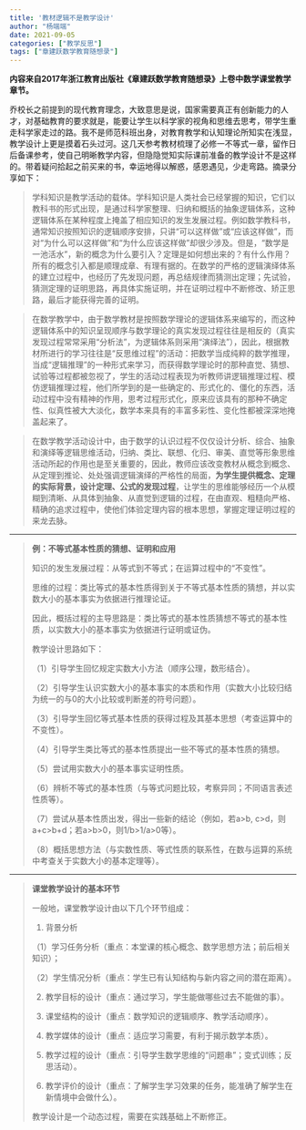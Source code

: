 ```yaml
---
title: '教材逻辑不是教学设计'
author: "杨端端"
date: 2021-09-05
categories: ["教学反思"]
tags: ["章建跃数学教育随想录"]
---
```


**内容来自2017年浙江教育出版社《章建跃数学教育随想录》上卷中数学课堂教学章节。**

乔校长之前提到的现代教育理念，大致意思是说，国家需要真正有创新能力的人才，对基础教育的要求就是，能要让学生以科学家的视角和思维去思考，带学生重走科学家走过的路。我不是师范科班出身，对教育教学和认知理论所知实在浅显，教学设计上更是摸着石头过河。这几天参考教材梳理了必修一不等式一章，留作日后备课参考，使自己明晰教学内容，但隐隐觉知实际课前准备的教学设计不是这样的。带着疑问拾起之前买来的书，幸运地得以解惑，感恩遇见，少走弯路。摘录分享如下：

> 学科知识是教学活动的载体。学科知识是人类社会已经掌握的知识，它们以教科书的形式出现，是通过科学家整理、归纳和概括的抽象逻辑体系，这种逻辑体系在某种程度上掩盖了相应知识的发生发展过程。例如数学教科书，通常知识按照知识的逻辑顺序安排，只讲“可以这样做”或“应该这样做”，而对“为什么可以这样做”和“为什么应该这样做”却很少涉及。但是，“数学是一池活水”，新的概念为什么要引入？定理是如何想出来的？有什么作用？所有的概念引入都是顺理成章、有理有据的。在数学的严格的逻辑演绎体系的建立过程中，也经历了先发现问题，再总结规律而猜测出定理；先试验，猜测定理的证明思路，再具体实施证明，并在证明过程中不断修改、矫正思路，最后才能获得完善的证明。

> 在数学教学中，由于数学教材是按照数学理论的逻辑体系来编写的，而这种逻辑体系中的知识呈现顺序与数学理论的真实发现过程往往是相反的（真实发现过程常常采用“分析法”，为逻辑体系则采用“演绎法”），因此，根据教材所进行的学习往往是“反思维过程”的活动：把数学当成纯粹的数学推理，当成“逻辑推理”的一种形式来学习，而获得数学理论时的那种直觉、猜想、试验等过程都被忽视了，学生的活动过程表现为听教师讲逻辑推理过程、模仿逻辑推理过程，他们所学到的是一些确定的、形式化的、僵化的东西，活动过程中没有精神的作用，思考过程形式化，原来应该具有的那种不确定性、似真性被大大淡化，数学本来具有的丰富多彩性、变化性都被深深地掩盖起来了。

> 在数学教学活动设计中，由于数学的认识过程不仅仅设计分析、综合、抽象和演绎等逻辑思维活动，归纳、类比、联想、化归、审美、直觉等形象思维活动所起的作用也是至关重要的，因此，教师应该改变教材从概念到概念、从定理到推论、处处强调逻辑演绎的严格性的局面，**为学生提供概念、定理的实际背景，设计定理、公式的发现过程**，让学生的思维能够经历一个从模糊到清晰、从具体到抽象、从直觉到逻辑的过程，在由直观、粗糙向严格、精确的追求过程中，使他们体验定理内容的根本思想，掌握定理证明过程的来龙去脉。

---

> **例：不等式基本性质的猜想、证明和应用**
>
> 知识的发生发展过程：从等式到不等式；在运算过程中的“不变性”。
>
> 思维的过程：类比等式的基本性质得到关于不等式基本性质的猜想，并以实数大小的基本事实为依据进行推理论证。
>
> 因此，概括过程的主导思路是：类比等式的基本性质猜想不等式的基本性质，以实数大小的基本事实为依据进行证明或证伪。
>
> 教学设计思路如下：
>
> （1）引导学生回忆规定实数大小方法（顺序公理，数形结合）。
>
> （2）引导学生认识实数大小的基本事实的本质和作用（实数大小比较归结为统一的与0的大小比较或判断差的符号问题）。
>
> （3）引导学生回忆等式基本性质的获得过程及其基本思想（考查运算中的不变性）。
>
> （4）引导学生类比等式的基本性质提出一些不等式的基本性质的猜想。
>
> （5）尝试用实数大小的基本事实证明性质。
>
> （6）辨析不等式的基本性质（与等式问题比较，考察异同；不同语言表述性质等）。
>
> （7）尝试从基本性质出发，得出一些新的结论（例如，若a>b, c>d，则a+c>b+d；若a>b>0，则1/b>1/a>0等）。
>
> （8）概括思想方法（与实数性质、等式性质的联系性，在数与运算的系统中考查关于实数大小的基本定理等）。

---

> **课堂教学设计的基本环节**
>
> 一般地，课堂教学设计由以下几个环节组成：
>
> 1. 背景分析
>
> （1）学习任务分析（重点：本堂课的核心概念、数学思想方法；前后相关知识）；
>
> （2）学生情况分析（重点：学生已有认知结构与新内容之间的潜在距离）。
>
> 2. 教学目标的设计（重点：通过学习，学生能做哪些过去不能做的事）。
>
> 3. 课堂结构的设计（重点：数学知识的逻辑顺序、教学活动顺序）。
>
> 4. 教学媒体的设计（重点：适应学习需要，有利于揭示数学本质）。
>
> 5. 教学过程的设计（重点：引导学生数学思维的“问题串”；变式训练；反思活动）。
>
> 6. 教学评价的设计（重点：了解学生学习效果的任务，能准确了解学生在新情境中会做什么）。
>
> 教学设计是一个动态过程，需要在实践基础上不断修正。